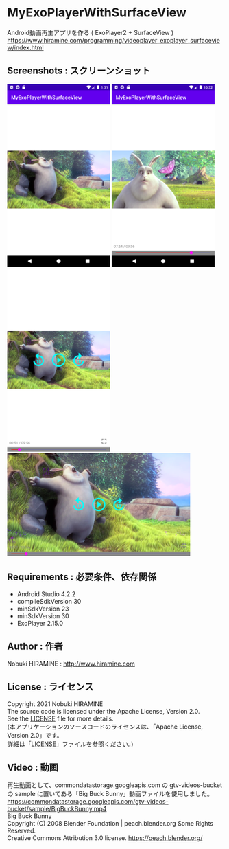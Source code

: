 # MyExoPlayerWithSurfaceView
Android動画再生アプリを作る ( ExoPlayer2 + SurfaceView )  
https://www.hiramine.com/programming/videoplayer_exoplayer_surfaceview/index.html

## Screenshots : スクリーンショット
<kbd><img src="images/screenshot01.png" width="240"/></kbd> <kbd><img src="images/screenshot02.png" width="240" alt="Screenshot"/></kbd> <kbd><img src="images/screenshot03.png" width="240" alt="Screenshot"/></kbd>  
<kbd><img src="images/screenshot04.png" height="240" alt="Screenshot"/></kbd>

## Requirements : 必要条件、依存関係
- Android Studio 4.2.2
- compileSdkVersion 30
- minSdkVersion 23
- minSdkVersion 30
- ExoPlayer 2.15.0

## Author : 作者
Nobuki HIRAMINE : http://www.hiramine.com

## License : ライセンス
Copyright 2021 Nobuki HIRAMINE  
The source code is licensed under the Apache License, Version 2.0.  
See the [LICENSE](LICENSE) file for more details.  
(本アプリケーションのソースコードのライセンスは、「Apache License, Version 2.0」です。  
詳細は「[LICENSE](LICENSE)」ファイルを参照ください。)

## Video : 動画
再生動画として、commondatastorage.googleapis.com の gtv-videos-bucket の sample に置いてある「Big Buck Bunny」動画ファイルを使用しました。  
https://commondatastorage.googleapis.com/gtv-videos-bucket/sample/BigBuckBunny.mp4  
Big Buck Bunny  
Copyright (C) 2008 Blender Foundation | peach.blender.org Some Rights Reserved.  
Creative Commons Attribution 3.0 license. https://peach.blender.org/
